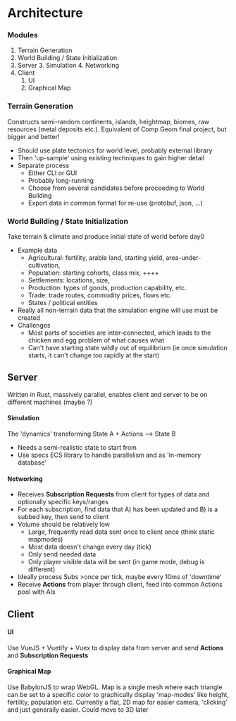 
# Architecture

### Modules
1. Terrain Generation
2. World Building / State Initialization
3. Server 
   3. Simulation 
   4. Networking
5. Client
   1. UI
   2. Graphical Map

### Terrain Generation
Constructs semi-random continents, islands, heightmap, biomes, raw resources (metal deposits etc.). 
Equivalent of Comp Geom final project, but bigger and better!
* Should use plate tectonics for world level, probably external library
* Then 'up-sample' using existing techniques to gain higher detail
* Separate process 
  - Either CLI or GUI
  - Probably long-running
  - Choose from several candidates before proceeding to World Building
  - Export data in common format for re-use (protobuf, json, ...)
  
### World Building / State Initialization 
Take terrain & climate and produce initial state of world before day0
* Example data
  - Agricultural: fertility, arable land, starting yield, area-under-cultivation, 
  - Population: starting cohorts, class mix, ++++
  - Settlements: locations, size, 
  - Production: types of goods, production capability, etc.
  - Trade: trade routes, commodity prices, flows etc.
  - States / political entities 
* Really all non-terrain data that the simulation engine will use 
  must be created 
* Challenges
  - Most parts of societies are inter-connected, which leads to the chicken 
    and egg problem of what causes what
  - Can't have starting state wildly out of equilibrium (ie once simulation starts, it can't 
    change too rapidly at the start)
  
## Server
Written in Rust, massively parallel, enables client and server to be on different machines (maybe ?)
  
#### Simulation 
The 'dynamics' transforming State A + Actions --> State B
* Needs a semi-realistic state to start from 
* Use specs ECS library to handle parallelism and as 'in-memory database'

#### Networking
* Receives **Subscription Requests** from client for types of data and optionally specific keys/ranges
* For each subscription, find data that A) has been updated and B) is a subbed key, then send to client
* Volume should be relatively low
  - Large, frequently read data sent once to client once (think static mapmodes) 
  - Most data doesn't change every day (tick)
  - Only send needed data
  - Only player visible data will be sent (in game mode, debug is different)
* Ideally process Subs >once per tick, maybe every 10ms of 'downtime'
* Receive **Actions** from player through client, feed into common Actions pool with AIs

## Client
#### UI
Use VueJS + Vuetify + Vuex to display data from server and send **Actions** and **Subscription Requests**

#### Graphical Map
Use BabylonJS to wrap WebGL. Map is a single mesh where each triangle can be set to a specific color
to graphically display 'map-modes' like height, fertility, population etc. Currently a flat, 2D map 
for easier camera, 'clicking' and just generally easier. Could move to 3D later

